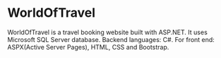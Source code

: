 # WorldOfTravel


WorldOfTravel is a travel booking website built with ASP.NET. 
It uses Microsoft SQL Server database.
Backend languages: C#.
For front end: ASPX(Active Server Pages), HTML, CSS and Bootstrap.

